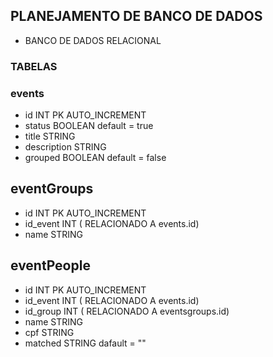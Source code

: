 ## PLANEJAMENTO DE BANCO DE DADOS

- BANCO DE DADOS RELACIONAL

### TABELAS

### events

- id INT PK AUTO_INCREMENT
- status BOOLEAN default = true
- title STRING
- description STRING
- grouped BOOLEAN  default = false

## eventGroups

- id INT PK AUTO_INCREMENT
- id_event INT ( RELACIONADO A events.id)
- name STRING

## eventPeople

- id INT PK AUTO_INCREMENT
- id_event INT ( RELACIONADO A events.id)
- id_group INT ( RELACIONADO A eventsgroups.id)
- name STRING
- cpf STRING
- matched STRING dafault = ""
